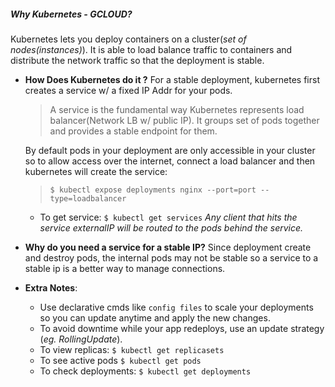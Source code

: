 ##### Why Kubernetes - GCLOUD?
   Kubernetes lets you deploy containers on a cluster(_set of nodes(instances)_). It is able to load balance traffic to containers and distribute the network traffic so that the deployment is stable.

* __How Does Kubernetes do it ?__
   For a stable deployment, kubernetes first creates a service w/ a fixed IP Addr for your pods.
   > A service is the fundamental way Kubernetes represents load balancer(Network LB w/ public IP). It groups set of pods together and provides a stable endpoint for them.

   By default pods in your deployment are only accessible in your cluster so to allow access over the internet, connect a load balancer and then kubernetes will create the service:
   > `$ kubectl expose deployments nginx --port=port --type=loadbalancer`
   
   * To get service: `$ kubectl get services`
   _Any client that hits the service externalIP will be routed to the pods behind the service._

* __Why do you need a service for a stable IP?__
   Since deployment create and destroy pods, the internal pods may not be stable so a service to a stable ip is a better way to manage connections.

* __Extra Notes__:
   * Use declarative cmds like `config files` to scale your deployments so you can update anytime and apply the new changes.
   * To avoid downtime while your app redeploys, use an update strategy (_eg. RollingUpdate_).
   * To view replicas: `$ kubectl get replicasets`
   * To see active pods `$ kubectl get pods`
   * To check deployments: `$ kubectl get deployments`


